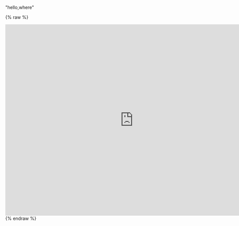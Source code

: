 "hello,where"

{% raw %}
 <iframe src="https://video.twimg.com/amplify_video/1627538643345719298/vid/576x1024/roMMT0mjDpTis0FR.mp4?tag=16" scrolling="no" border="0" frameborder="no" framespacing="0" allowfullscreen="true" height=600 width=800></iframe>
{% endraw %}
